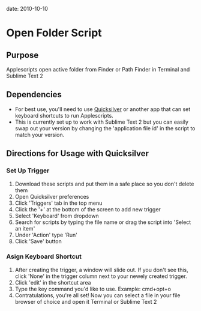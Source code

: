 date: 2010-10-10
# Open Folder Script

## Purpose
Applescripts open active folder from Finder or Path Finder in Terminal and Sublime Text 2

## Dependencies
* For best use, you'll need to use [Quicksilver](http://qsapp.com/) or  another app that can set keyboard shortcuts to run Applescripts.
* This is currently set up to work with Sublime Text 2 but you can easily swap out your version by changing the 'application file id' in the script to match your version.

## Directions for Usage with Quicksilver
### Set Up Trigger
1. Download these scripts and put them in a safe place so you don't delete them
2. Open Quicksilver preferences
3. Click 'Triggers' tab in the top menu
4. Click the '+' at the bottom of the screen to add new trigger
5. Select 'Keyboard' from dropdown
6. Search for scripts by typing the file name or drag the script into 'Select an item'
7. Under 'Action' type 'Run'
8. Click 'Save' button

### Asign Keyboard Shortcut
1. After creating the trigger, a window will slide out. If you don't see this, click 'None' in the trigger column next to your newely created trigger.
2. Click 'edit' in the shortcut area
3. Type the key command you'd like to use. Example: cmd+opt+o
4. Contratulations, you're all set! Now you can select a file in your file browser of choice and open it Terminal or Sublime Text 2